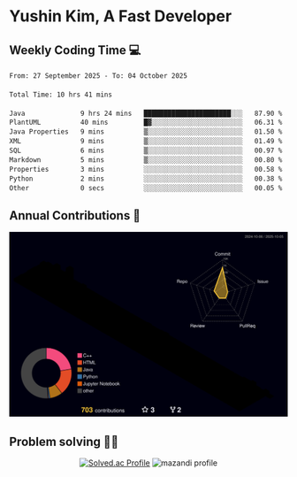 # Yushin Kim, A Fast Developer

## Weekly Coding Time 💻

<!--START_SECTION:waka-->

```txt
From: 27 September 2025 - To: 04 October 2025

Total Time: 10 hrs 41 mins

Java              9 hrs 24 mins   ██████████████████████░░░   87.90 %
PlantUML          40 mins         █▓░░░░░░░░░░░░░░░░░░░░░░░   06.31 %
Java Properties   9 mins          ▒░░░░░░░░░░░░░░░░░░░░░░░░   01.50 %
XML               9 mins          ▒░░░░░░░░░░░░░░░░░░░░░░░░   01.49 %
SQL               6 mins          ▒░░░░░░░░░░░░░░░░░░░░░░░░   00.97 %
Markdown          5 mins          ▒░░░░░░░░░░░░░░░░░░░░░░░░   00.80 %
Properties        3 mins          ░░░░░░░░░░░░░░░░░░░░░░░░░   00.58 %
Python            2 mins          ░░░░░░░░░░░░░░░░░░░░░░░░░   00.38 %
Other             0 secs          ░░░░░░░░░░░░░░░░░░░░░░░░░   00.05 %
```

<!--END_SECTION:waka-->

## Annual Contributions 🏃

![](./profile-3d-contrib/profile-night-rainbow.svg)

## Problem solving 👨‍💻

<div align="center">

[![Solved.ac Profile](http://mazassumnida.wtf/api/v2/generate_badge?boj=kys010306)](https://solved.ac/kys010306)
![mazandi profile](http://mazandi.herokuapp.com/api?handle=kys010306&theme=dark)

</div>
